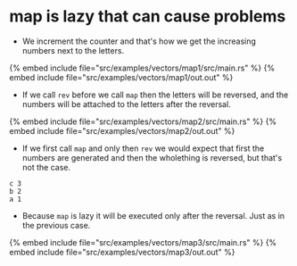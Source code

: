 # map is lazy that can cause problems

* We increment the counter and that's how we get the increasing numbers next to the letters.

{% embed include file="src/examples/vectors/map1/src/main.rs" %}
{% embed include file="src/examples/vectors/map1/out.out" %}

* If we call `rev` before we call `map` then the letters will be reversed, and the numbers will be attached to the letters after the reversal.

{% embed include file="src/examples/vectors/map2/src/main.rs" %}
{% embed include file="src/examples/vectors/map2/out.out" %}

* If we first call `map` and only then `rev` we would expect that first the numbers are generated and then the wholething is reversed, but that's not the case.

```
c 3
b 2
a 1
```

* Because `map` is lazy it will be executed only after the reversal. Just as in the previous case.


{% embed include file="src/examples/vectors/map3/src/main.rs" %}
{% embed include file="src/examples/vectors/map3/out.out" %}


